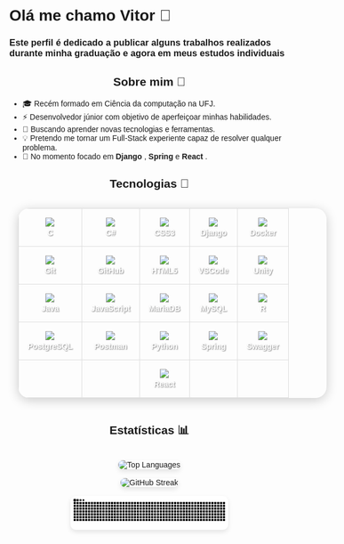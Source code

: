 <link href="https://fonts.googleapis.com/css2?family=Poppins:wght@300;400;600;700&display=swap" rel="stylesheet">

<div style="font-family: 'Poppins', sans-serif;">
<h1> Olá me chamo Vitor 👋</h1>

<h3> Este perfil é dedicado a publicar alguns trabalhos realizados durante minha graduação e agora em meus estudos individuais</h3>

<h2 align="center"><b2>Sobre mim 📌 </b2></h2>
<ul>
  <li>
    🎓 Recém formado em Ciência da computação na UFJ.
  </li>
  <li>
    ⚡ Desenvolvedor júnior com objetivo de aperfeiçoar minhas habilidades.
  </li>
  <li>
    🚀 Buscando aprender novas tecnologias e ferramentas.
  </li>
  <li>
    💡 Pretendo me tornar um Full-Stack experiente capaz de resolver qualquer problema.
  </li>
  <li>
   🔌 No momento focado em <b>Django </b>, <b> Spring </b> e <b> React </b>.
  </li>
</ul>

<h2 align="center"><b2>Tecnologias 📌 </b2></h2>
<div align="center" style="display: flex; justify-content: center; flex-direction: column; padding: 0 16px;">
  <table style="width: 555px; border-collapse: collapse; border-radius: 20px; overflow: hidden; box-shadow: 0 4px 20px rgba(0,0,0,0.2);">
    <tr>
      <td align="center" style="padding: 16px; border: 1px solid #ddd;">
        <img width="60" src="https://cdn.jsdelivr.net/gh/devicons/devicon@latest/icons/c/c-original.svg" /><br>
        <span style="color: white; font-weight: bold; text-shadow: 1px 1px 2px rgba(0,0,0,0.5);">C</span>
      </td>
      <td align="center" style="padding: 16px; border: 1px solid #ddd;">
        <img width="60" src="https://cdn.jsdelivr.net/gh/devicons/devicon@latest/icons/csharp/csharp-original.svg" /><br>
        <span style="color: white; font-weight: bold; text-shadow: 1px 1px 2px rgba(0,0,0,0.5);">C#</span>
      </td>
      <td align="center" style="padding: 16px; border: 1px solid #ddd;">
        <img width="60" src="https://cdn.jsdelivr.net/gh/devicons/devicon@latest/icons/css3/css3-original.svg" /><br>
        <span style="color: white; font-weight: bold; text-shadow: 1px 1px 2px rgba(0,0,0,0.5);">CSS3</span>
      </td>
      <td align="center" style="padding: 16px; border: 1px solid #ddd;">
        <img width="60" src="https://cdn.jsdelivr.net/gh/devicons/devicon@latest/icons/django/django-plain.svg" /><br>
        <span style="color: white; font-weight: bold; text-shadow: 1px 1px 2px rgba(0,0,0,0.5);">Django</span>
      </td>
      <td align="center" style="padding: 16px; border: 1px solid #ddd;">
        <img width="60" src="https://cdn.jsdelivr.net/gh/devicons/devicon@latest/icons/docker/docker-original.svg" /><br>
        <span style="color: white; font-weight: bold; text-shadow: 1px 1px 2px rgba(0,0,0,0.5);">Docker</span>
      </td>
    </tr>
    <tr>
      <td align="center" style="padding: 16px; border: 1px solid #ddd;">
        <img width="60" src="https://cdn.jsdelivr.net/gh/devicons/devicon@latest/icons/git/git-original.svg" /><br>
        <span style="color: white; font-weight: bold; text-shadow: 1px 1px 2px rgba(0,0,0,0.5);">Git</span>
      </td>
      <td align="center" style="padding: 16px; border: 1px solid #ddd;">
        <img width="60" src="https://cdn.jsdelivr.net/gh/devicons/devicon@latest/icons/github/github-original.svg" /><br>
        <span style="color: white; font-weight: bold; text-shadow: 1px 1px 2px rgba(0,0,0,0.5);">GitHub</span>
      </td>
      <td align="center" style="padding: 16px; border: 1px solid #ddd;">
        <img width="60" src="https://cdn.jsdelivr.net/gh/devicons/devicon@latest/icons/html5/html5-original.svg" /><br>
        <span style="color: white; font-weight: bold; text-shadow: 1px 1px 2px rgba(0,0,0,0.5);">HTML5</span>
      </td>
      <td align="center" style="padding: 16px; border: 1px solid #ddd;">
        <img width="60" src="https://cdn.jsdelivr.net/gh/devicons/devicon@latest/icons/vscode/vscode-original.svg" /><br>
        <span style="color: white; font-weight: bold; text-shadow: 1px 1px 2px rgba(0,0,0,0.5);">VSCode</span>
      </td>
      <td align="center" style="padding: 16px; border: 1px solid #ddd;">
        <img width="60" src="https://cdn.jsdelivr.net/gh/devicons/devicon@latest/icons/unity/unity-original.svg" /><br>
        <span style="color: white; font-weight: bold; text-shadow: 1px 1px 2px rgba(0,0,0,0.5);">Unity</span>
      </td>
    </tr>
    <tr>
      <td align="center" style="padding: 16px; border: 1px solid #ddd;">
        <img width="60" src="https://cdn.jsdelivr.net/gh/devicons/devicon@latest/icons/java/java-original.svg" /><br>
        <span style="color: white; font-weight: bold; text-shadow: 1px 1px 2px rgba(0,0,0,0.5);">Java</span>
      </td>
      <td align="center" style="padding: 16px; border: 1px solid #ddd;">
        <img width="60" src="https://cdn.jsdelivr.net/gh/devicons/devicon@latest/icons/javascript/javascript-original.svg" /><br>
        <span style="color: white; font-weight: bold; text-shadow: 1px 1px 2px rgba(0,0,0,0.5);">JavaScript</span>
      </td>
      <td align="center" style="padding: 16px; border: 1px solid #ddd;">
        <img width="60" src="https://cdn.jsdelivr.net/gh/devicons/devicon@latest/icons/mariadb/mariadb-original.svg" /><br>
        <span style="color: white; font-weight: bold; text-shadow: 1px 1px 2px rgba(0,0,0,0.5);">MariaDB</span>
      </td>
      <td align="center" style="padding: 16px; border: 1px solid #ddd;">
        <img width="60" src="https://cdn.jsdelivr.net/gh/devicons/devicon@latest/icons/mysql/mysql-original.svg" /><br>
        <span style="color: white; font-weight: bold; text-shadow: 1px 1px 2px rgba(0,0,0,0.5);">MySQL</span>
      </td>
      <td align="center" style="padding: 16px; border: 1px solid #ddd;">
        <img width="60" src="https://cdn.jsdelivr.net/gh/devicons/devicon@latest/icons/r/r-original.svg" /><br>
        <span style="color: white; font-weight: bold; text-shadow: 1px 1px 2px rgba(0,0,0,0.5);">R</span>
      </td>
    </tr>
    <tr>
      <td align="center" style="padding: 16px; border: 1px solid #ddd;">
        <img width="60" src="https://cdn.jsdelivr.net/gh/devicons/devicon@latest/icons/postgresql/postgresql-original.svg" /><br>
        <span style="color: white; font-weight: bold; text-shadow: 1px 1px 2px rgba(0,0,0,0.5);">PostgreSQL</span>
      </td>
      <td align="center" style="padding: 16px; border: 1px solid #ddd;">
        <img width="60" src="https://cdn.jsdelivr.net/gh/devicons/devicon@latest/icons/postman/postman-original.svg" /><br>
        <span style="color: white; font-weight: bold; text-shadow: 1px 1px 2px rgba(0,0,0,0.5);">Postman</span>
      </td>
      <td align="center" style="padding: 16px; border: 1px solid #ddd;">
        <img width="60" src="https://cdn.jsdelivr.net/gh/devicons/devicon@latest/icons/python/python-original.svg" /><br>
        <span style="color: white; font-weight: bold; text-shadow: 1px 1px 2px rgba(0,0,0,0.5);">Python</span>
      </td>
      <td align="center" style="padding: 16px; border: 1px solid #ddd;">
        <img width="60" src="https://cdn.jsdelivr.net/gh/devicons/devicon@latest/icons/spring/spring-original.svg" /><br>
        <span style="color: white; font-weight: bold; text-shadow: 1px 1px 2px rgba(0,0,0,0.5);">Spring</span>
      </td>
      <td align="center" style="padding: 16px; border: 1px solid #ddd;">
        <img width="60" src="https://cdn.jsdelivr.net/gh/devicons/devicon@latest/icons/swagger/swagger-original.svg" /><br>
        <span style="color: white; font-weight: bold; text-shadow: 1px 1px 2px rgba(0,0,0,0.5);">Swagger</span>
      </td>
    </tr>
    <tr>
      <td style="padding: 16px; border: 1px solid #ddd;"></td>
      <td style="padding: 16px; border: 1px solid #ddd;"></td>
      <td align="center" style="padding: 16px; border: 1px solid #ddd;">
        <img width="60" src="https://cdn.jsdelivr.net/gh/devicons/devicon@latest/icons/react/react-original.svg" /><br>
        <span style="color: white; font-weight: bold; text-shadow: 1px 1px 2px rgba(0,0,0,0.5);">React</span>
      </td>
      <td style="padding: 16px; border: 1px solid #ddd;"></td>
      <td style="padding: 16px; border: 1px solid #ddd;"></td>
    </tr>
  </table>
<div style="display: flex; flex-direction: column; gap: 16px;">
  <h2 align="center"><b>Estatísticas 📊</b></h2>
  <div align="center">
    <img width="60%" style="max-width: 500px; border-radius: 10px; box-shadow: 0 4px 8px rgba(0,0,0,0.1);" 
         src="https://github-readme-stats.vercel.app/api/top-langs/?username=vitorcarvalho2&layout=compact&theme=dark&hide_border=true&bg_color=0D1117" 
         alt="Top Languages" />
  </div>

  <div align="center">
    <img width="60%" style="max-width: 500px; border-radius: 10px; box-shadow: 0 4px 8px rgba(0,0,0,0.1);" 
         src="https://github-readme-streak-stats.herokuapp.com/?user=vitorcarvalho2&theme=dark&hide_border=true&background=0D1117" 
         alt="GitHub Streak" />
  </div>

  <div align="center">
    <img style="width: 60%; max-width: 700px; border-radius: 10px; box-shadow: 0 4px 8px rgba(0,0,0,0.1);" 
         src="https://github.com/vitorcarvalho2/vitorcarvalho2/blob/output/github-contribution-grid-snake.svg" 
         alt="Snake Game" />
  </div>

</div>
